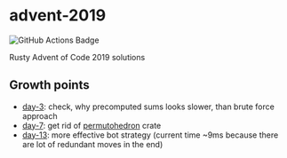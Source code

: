 # advent-2019

![GitHub Actions Badge](https://github.com/utter-step/advent-2019/workflows/CI/badge.svg)

Rusty Advent of Code 2019 solutions

## Growth points

* [day-3](./day-2): check, why precomputed sums looks slower, than brute force approach
* [day-7](./day-7): get rid of [permutohedron](https://crates.io/crates/permutohedron) crate
* [day-13](./day-13): more effective bot strategy (current time ~9ms because there are lot of redundant moves in the end)

